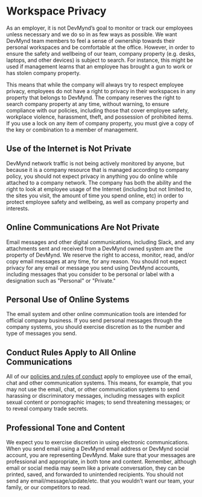 # Workspace Privacy

As an employer, it is not DevMynd’s goal to monitor or track our employees unless necessary and we do so in as few ways as possible. We want DevMynd team members to feel a sense of ownership towards their personal workspaces and be comfortable at the office. However, in order to ensure the safety and wellbeing of our team, company property (e.g. desks, laptops, and other devices) is subject to search. For instance, this might be used if management learns that an employee has brought a gun to work or has stolen company property.

This means that while the company will always try to respect employee privacy, employees do not have a right to privacy in their workspaces in any property that belongs to DevMynd. The company reserves the right to search company property at any time, without warning, to ensure compliance with our policies, including those that cover employee safety, workplace violence, harassment, theft, and possession of prohibited items. If you use a lock on any item of company property, you must give a copy of the key or combination to a member of management.

## Use of the Internet is Not Private

DevMynd network traffic is not being actively monitored by anyone, but because it is a company resource that is managed according to company policy, you should not expect privacy in anything you do online while attached to a company network. The company has both the ability and the right to look at employee usage of the Internet (including but not limited to, the sites you visit, the amount of time you spend online, etc) in order to protect employee safety and wellbeing, as well as company property and interests.

## Online Communications Are Not Private

Email messages and other digital communications, including Slack, and any attachments sent and received from a DevMynd owned system are the property of DevMynd. We reserve the right to access, monitor, read, and/or copy email messages at any time, for any reason. You should not expect privacy for any email or message you send using DevMynd accounts, including messages that you consider to be personal or label with a designation such as "Personal" or "Private."

## Personal Use of Online Systems

The email system and other online communication tools are intended for official company business. If you send personal messages through the company systems, you should exercise discretion as to the number and type of messages you send.

## Conduct Rules Apply to All Online Communications

All of our [policies and rules of conduct](https://github.com/devmynd/handbook/blob/master/Employment%20Policies/Code%20of%20Conduct.md) apply to employee use of the email, chat and other communication systems. This means, for example, that you may not use the email, chat, or other communication systems to send harassing or discriminatory messages, including messages with explicit sexual content or pornographic images; to send threatening messages; or to reveal company trade secrets.

## Professional Tone and Content

We expect you to exercise discretion in using electronic communications. When you send email using a DevMynd email address or DevMynd social account, you are representing DevMynd. Make sure that your messages are professional and appropriate, in both tone and content. Remember, although email or social media may seem like a private conversation, they can be printed, saved, and forwarded to unintended recipients. You should not send any email/message/update/etc. that you wouldn’t want our team, your family, or our competitors to read.
